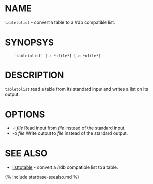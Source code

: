 
NAME
====

`tabletolist` - convert a table to a /rdb compatible list.

SYNOPSYS
========

```
    `tabletolist` [-i *ifile*] [-o *ofile*]
```

DESCRIPTION
===========

`tabletolist` read a table from its standard input and writes a list on its output.

OPTIONS
=======

  * -i *file* Read input from *file* instead of the standard input.
  * -o *file* Write output to *file* instead of the standard output.

SEE ALSO
========


- [listtotable](listtotable.html) -  convert a /rdb compatible list to a table.


{% include starbase-seealso.md %}
